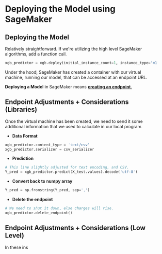 

# Deploying the Model using SageMaker

## Deploying the Model

Relatively straightforward. If we're utilizing the high level SageMaker algorithms, add a function call.

```python
xgb_predictor = xgb.deploy(initial_instance_count=1, instance_type='m1.m4.xlarge')
```

Under the hood, SageMaker has created a container with our virtual machine, running our model, that can be accessed at an endpoint URL.

**Deploying a Model** in SageMaker means <u>**creating an endpoint**.</u>

## Endpoint Adjustments + Considerations (Libraries)

Once the virtual machine has been created, we need to send it some additional information that we used to calculate in our local program.

- **Data Format**

```python
xgb_predictor.content_type = 'text/csv'
xgb_predictor.serializer = csv_serializer
```

- **Prediction**

```python
# This line slightly adjusted for text encoding, and CSV.
Y_pred = xgb_predictor.predict(X_test.values).decode('utf-8')
```

* **Convert back to numpy array**

```python
Y_pred = np.fromstring(Y_pred, sep=',')
```

* **Delete the endpoint**

```python
# We need to shut it down, else charges will rise.
xgb_predictor.delete_endpoint()
```

## Endpoint Adjustments + Considerations (Low Level)

In these ins

